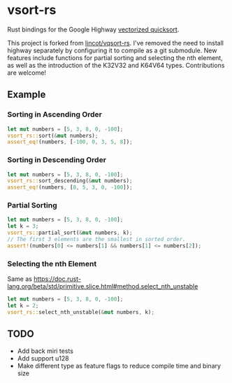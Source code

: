 # vsort-rs

Rust bindings for the Google Highway
[vectorized quicksort](https://github.com/google/highway/tree/master/hwy/contrib/sort).

This project is forked from [lincot/vqsort-rs](https://github.com/lincot/vqsort-rs). I've removed the need to install highway separately by configuring it to compile as a git submodule. New features include functions for partial sorting and selecting the nth element, as well as the introduction of the K32V32 and K64V64 types. Contributions are welcome!

## Example

### Sorting in Ascending Order
```rust
let mut numbers = [5, 3, 8, 0, -100];
vsort_rs::sort(&mut numbers);
assert_eq!(numbers, [-100, 0, 3, 5, 8]);
```

### Sorting in Descending Order
```rust
let mut numbers = [5, 3, 8, 0, -100];
vsort_rs::sort_descending(&mut numbers);
assert_eq!(numbers, [8, 5, 3, 0, -100]);
```

### Partial Sorting
```rust
let mut numbers = [5, 3, 8, 0, -100];
let k = 3;
vsort_rs::partial_sort(&mut numbers, k);
// The first 3 elements are the smallest in sorted order.
assert!(numbers[0] <= numbers[1] && numbers[1] <= numbers[2]);
```

### Selecting the nth Element
Same as https://doc.rust-lang.org/beta/std/primitive.slice.html#method.select_nth_unstable
```rust
let mut numbers = [5, 3, 8, 0, -100];
let k = 2;
vsort_rs::select_nth_unstable(&mut numbers, k);
```

## TODO
- Add back miri tests
- Add support u128
- Make different type as feature flags to reduce compile time and binary size